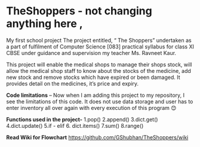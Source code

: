 # TheShoppers - not changing anything here , 
My first school project
The project entitled, “ The Shoppers” undertaken as a part of fulfilment of Computer Science [083] practical syllabus for class XI CBSE under guidance and supervision my teacher Ms. Ravneet Kaur.

This project will enable the medical shops to manage their shops stock, will allow the medical shop staff to know about the stocks of the medicine, add new stock and remove stocks which have expired or been damaged. It
provides detail on the medicines, it’s price and expiry.


**Code limitations** – Now when I am adding this project to my repository, I see the limitations of this code. It does not use data storage and user has to enter inventory all over again with every execution of this program 😊 


**Functions used in the project-**
1.pop()
2.append()
3.dict.get()
4.dict.update()
5.if - elif
6. dict.items()
7.sum()
8.range()

**Read Wiki for Flowchart**
https://github.com/GShubhan/TheShoppers/wiki

